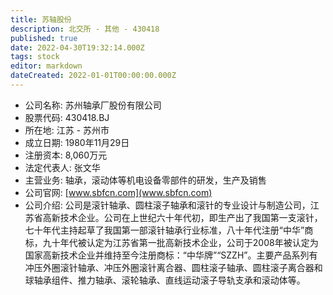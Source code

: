 ```yaml
---
title: 苏轴股份
description: 北交所 - 其他 - 430418
published: true
date: 2022-04-30T19:32:14.000Z
tags: stock
editor: markdown
dateCreated: 2022-01-01T00:00:00.000Z
---
```


- 公司名称: 苏州轴承厂股份有限公司
- 股票代码: 430418.BJ
- 所在地: 江苏 - 苏州市
- 成立日期: 1980年11月29日
- 注册资本: 8,060万元
- 法定代表人: 张文华
- 主营业务: 轴承，滚动体等机电设备零部件的研发，生产及销售
- 公司官网: [www.sbfcn.com](www.sbfcn.com)
- 公司介绍: 公司是滚针轴承、圆柱滚子轴承和滚针的专业设计与制造公司，江苏省高新技术企业。公司在上世纪六十年代初，即生产出了我国第一支滚针，七十年代主持起草了我国第一部滚针轴承行业标准，八十年代注册“中华”商标，九十年代被认定为江苏省第一批高新技术企业，公司于2008年被认定为国家高新技术企业并维持至今注册商标：“中华牌”“SZZH”。主要产品系列有冲压外圈滚针轴承、冲压外圈滚针离合器、圆柱滚子轴承、圆柱滚子离合器和球轴承组件、推力轴承、滚轮轴承、直线运动滚子导轨支承和滚动体等。



